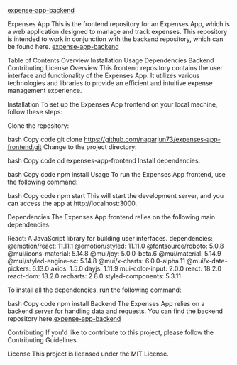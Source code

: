 [expense-app-backend](https://github.com/nagarjun73/expenses-app-backend)



Expenses App 
This is the frontend repository for an Expenses App, which is a web application designed to manage and track expenses. This repository is intended to work in conjunction with the backend repository, which can be found here. [expense-app-backend](https://github.com/nagarjun73/expenses-app-backend)

Table of Contents
Overview
Installation
Usage
Dependencies
Backend
Contributing
License
Overview
This frontend repository contains the user interface and functionality of the Expenses App. It utilizes various technologies and libraries to provide an efficient and intuitive expense management experience.

Installation
To set up the Expenses App frontend on your local machine, follow these steps:

Clone the repository:

bash
Copy code
git clone https://github.com/nagarjun73/expenses-app-frontend.git
Change to the project directory:

bash
Copy code
cd expenses-app-frontend
Install dependencies:

bash
Copy code
npm install
Usage
To run the Expenses App frontend, use the following command:

bash
Copy code
npm start
This will start the development server, and you can access the app at http://localhost:3000.

Dependencies
The Expenses App frontend relies on the following main dependencies:

React: A JavaScript library for building user interfaces.
dependencies: 
@emotion/react: 11.11.1
@emotion/styled: 11.11.0
@fontsource/roboto: 5.0.8
@mui/icons-material: 5.14.8
@mui/joy: 5.0.0-beta.6
@mui/material: 5.14.9
@mui/styled-engine-sc: 5.14.8
@mui/x-charts: 6.0.0-alpha.11
@mui/x-date-pickers: 6.13.0
axios: 1.5.0
dayjs: 1.11.9
mui-color-input: 2.0.0
react: 18.2.0
react-dom: 18.2.0
recharts: 2.8.0
styled-components: 5.3.11
    
To install all the dependencies, run the following command:

bash
Copy code
npm install
Backend
The Expenses App relies on a backend server for handling data and requests. You can find the backend repository here.[expense-app-backend](https://github.com/nagarjun73/expenses-app-backend)

Contributing
If you'd like to contribute to this project, please follow the Contributing Guidelines.

License
This project is licensed under the MIT License.


